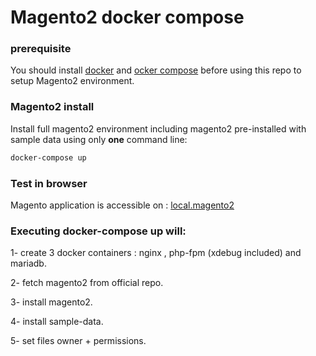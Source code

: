 # Magento2 docker compose

### prerequisite
You should install [docker](https://docs.docker.com/engine/installation) and [ocker compose](https://docs.docker.com/compose/install/) before using this repo to setup Magento2 environment.

### Magento2 install

Install full magento2 environment including magento2 pre-installed with sample data using only  **one** command line:
```sh
docker-compose up
```
### Test in browser
Magento application is accessible on : [local.magento2](http://local.magento2)


### Executing  docker-compose up will:
 1- create 3 docker containers : nginx , php-fpm (xdebug included) and mariadb.

 2- fetch magento2 from official repo.
 
 3- install magento2.
 
 4- install sample-data.

 5- set files owner + permissions.




